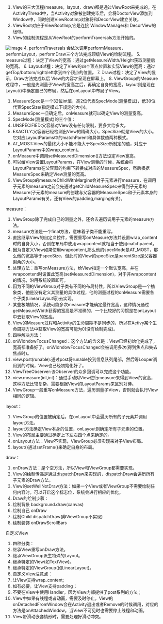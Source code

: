 1. View的三大流程(measure，layout，draw)都是通过ViewRoot来完成的，在ActivityThread中，当Activity对象被创建完毕后，会将DoctorView添加到Window中，同时创建ViewRootImp对象将和DecorView建立关联。
2. ViewRoot对应于ViewRootImp,它是连接 WindowManager和 DecorView的纽带。
3. View的绘制流程是从ViewRoot的performTraversals方法开始的。

![image](https://note.youdao.com/yws/res/7784/A4F344D719B840818079E6BD2D49B498)
4. performTraversals 会依次调用performMeasure，performLayout，performDraw三个方法完成顶级View的绘制流程。
5. measure过程：决定了View的宽高：通过getMeasureWidth/Height获取测量后的宽高。
6. Layout过程：决定了View的四个顶点位置和实际View的宽高：通过getTop/bottom/right/left拿到四个顶点的位置。
7. Draw过程：决定了View的显示，Draw方法完成以后 View的内容才呈现在屏幕上。
8. ViewGroup的Measure过程中，一般是先测量子View的宽高之后，再确定自身的宽高。layout则是现在Layout()中确定自己的布局，然后在onLayout中布局子View。

1. MeasureSpec是一个32位int值，高2位代表SpecMode(测量模式)，低30位代表SpecSize(指定模式下规定的大小)。
2. MeasureSpec一旦确定后，onMeasure就可以确定View的测量宽高。
3. SpecMode(测量模式)的三个值：
1. UNSPECIFIED:父容器对View没有任何限制，要多大给多大。
2. EXACTLY:父容器已经检测出View的精确大小，SpecSize就是View的大小。它对应LayoutParams中的matchParent和具体数值两种模式。
3. AT_MOST:View的最终大小不能不能大于SpecSize所制定的值，对应于LayoutParams中的wrap_content。
4. onMeasure中调用setMeasuredDimension()方法设定View宽高。
4. 可以给View设置LayoutParams，在View测量的时候，系统会将LayoutParams在父容器的约束下转换成对应的MeasureSpec，然后根据MeasureSpec来确定View测量的宽高。
5. ViewGroup的measureChildWithMargins会对子元素进行measure，在调用子元素的measure之前会先通过getChildMeasureSpec来得到子元素的Measure(子元素的measure的创建与父容器的MeasureSpec和子元素本身的LayoutParams有关，还有View的padding,marging有关)。

measure：
1.  ViewGroup除了完成自己的测量之外，还会去遍历调用子元素的measure方法。
2.  measure方法是一个final方法，意味着子类不能重写。
3.  直接继承View的自定义控件，需要重写onMeasure方法并设置wrap_content时的自身大小，否则在布局中使用wrapcontent就相当于使用matchparent。
4.  因为自定义View如果使用wrapcontent,那么他的specMode是AT_MOST，那么他的宽高等于specSize，但此时的View的specSize是parentSize是父容器剩余的大小。
5.  处理方法：重写onMeasure方法，给View指定一个默认宽高，并在wrapcontent时设置此宽高(setMeasuredDimension)，对于非wrapcontent的情况，沿用系统设置即可。
6.  因为不同的ViewGroup对子类有不同的布局特性，所以ViewGroup是一个抽象类，他是没有定义其测量的具体过程，他的测量过程的onMeasure需要各个子类(LinearLayout等)去实现。
7.  某些极端情况，系统可能多次measure才能确定最终宽高，这种情况通过getMeasureWidth获得的宽高是不准确的，一个比较好的习惯是在onLayout中去获取View的宽高。
8.  View的Measure过程和Activity的生命周期不是同步的，所以在Activy某个生命周期方法中获取View的宽高可能为0(没有绘制完成)。
9.  四种解决方法：
1.  onWidndowFocusChanged：这个方法的含义是：View已经初始化完成了，宽高都准备好了。onWidndowFocusChanged会被调用多次(得到焦点和失去焦点时)。
2.  view.post(runable):通过post将runable投到信息队列尾部，然后等Looper调用到的时候，View也已经初始化好了。
3.  ViewTreeObserver:该Observer的众多回调可以完成这个功能。
4.  view.measure(int,int)：通过手动对View进行measure来得到View的宽高，这种方法比较复杂，需要根据View的LayoutParams来区别对待。
10. ViewGroup一般重写onMeasure方法，遍历测量子View，否则就会执行View相同的逻辑。

layout：
1.  ViewGroup的位置被确定后，在onLayout中会遍历所有的子元素并调用layout方法。
2.  layout方法确定View本身的位置，onLayout则确定所有子元素的位置。
3.  View的布局主要通过确定上下左右四个点来确定的。
4.  onLayout方法：View不实现，ViewGroup必须实现来对子View布局。
5.  layout()通过setFrame()来确定自身的布局。

draw：
1.  onDraw方法：是个空方法，所以View和ViewGroup都需要实现。
1.  View的绘制传递是通过dispatchDraw来实现的，dispatchDraw会遍历所有子元素的Draw方法。
2.  View的setWellNotDraw方法：如果一个View或者ViewGroup不需要绘制任何内容时，可以开启这个标志位，系统会进行相应的优化。
3.  Draw的绘制步骤：
1.  绘制背景 background.draw(canvas)
2.  绘制自己 onDraw
3.  绘制Child dispatchDraw(非ViewGroup不实现)
4.  绘制装饰 onDrawScrollBars

自定义View
1.  四种分类：
1.  继承View重写onDraw方法。
2.  继承ViewGroup派生特殊的Layout。
3.  继承特定的View(如TextView)。
4.  继承特定的ViewGroup(如LinearLayout)。
2.  自定义View注意点：
1.  让View支持wrap_content;
2.  如有必要，让View支持padding；
3.  不要在View中使用Handler，因为View内部提供了post系列的方法；
4.  View中如果有线程或者动画，需要及时停止，View的onDetachedFromWindow会在Activity退出或者Remove的时候调用，对应的方法是onAttachedWindow。当View不可见时也需要停止线程和动画。
5.  View带滑动嵌套情形时，需要处理好滑动冲突。
